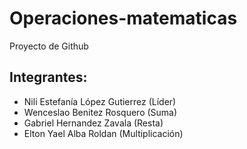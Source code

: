 # Operaciones-matematicas
Proyecto de Github
## Integrantes:
- Nili Estefanía López Gutierrez (Líder)
- Wenceslao Benitez Rosquero (Suma)
- Gabriel Hernandez Zavala (Resta)
- Elton Yael Alba Roldan (Multiplicación)
